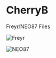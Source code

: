 # CherryB
Freyr/NEO87 Files

![Freyr](https://github.com/GHv4/CherryB/assets/108226982/b753951a-befa-49a5-8e7e-77c0c5825024)


![NEO87](https://github.com/GHv4/CherryB/assets/108226982/cda5feeb-2008-406a-8965-54f107208c84)
